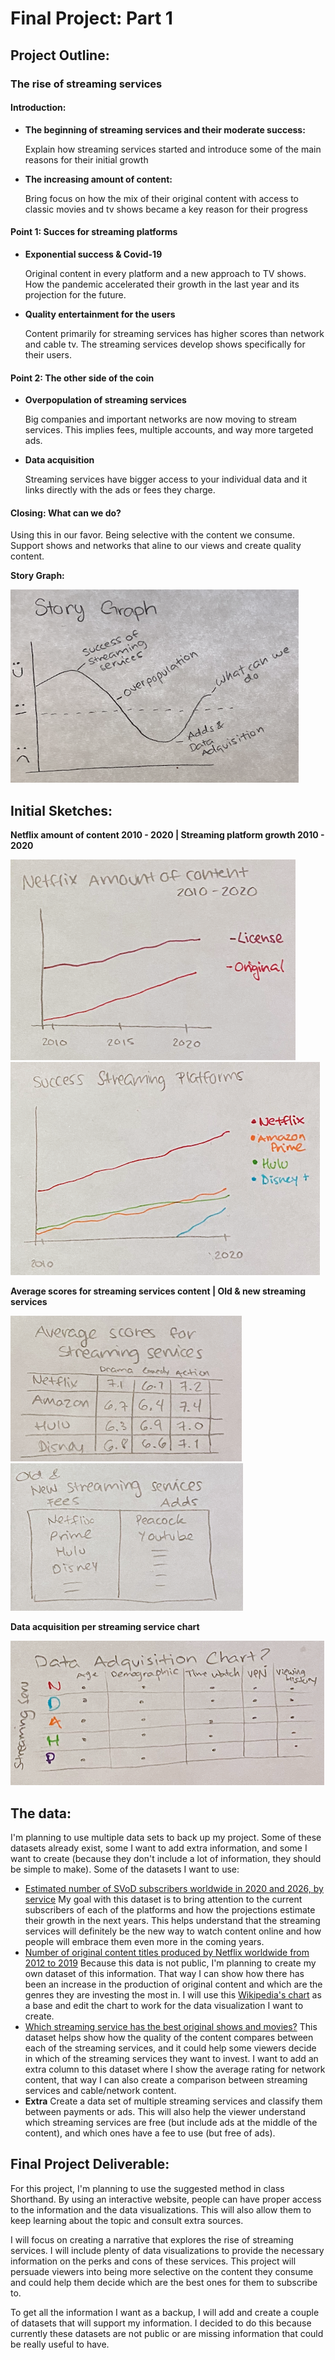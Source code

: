 
# Final Project: **Part 1**

## Project Outline:

### The rise of streaming services

#### Introduction:
 
 - **The beginning of streaming services and their moderate success:**
      
      Explain how streaming services started and introduce some of the main reasons for their initial growth
      
 - **The increasing amount of content:**
      
      Bring focus on how the mix of their original content with access to classic movies and tv shows became a key reason for their progress
        
#### Point 1: **Succes for streaming platforms**
    
 - **Exponential success & Covid-19**
        
   Original content in every platform and a new approach to TV shows. How the pandemic accelerated their growth in the last year and its projection for the future.
        
 - **Quality entertainment for the users**
        
   Content primarily for streaming services has higher scores than network and cable tv. The streaming services develop shows specifically for their users.
        
#### Point 2: **The other side of the coin**
    
  - **Overpopulation of streaming services**

    Big companies and important networks are now moving to stream services. This implies fees, multiple accounts, and way more targeted ads.
    
 - **Data acquisition**

    Streaming services have bigger access to your individual data and it links directly with the ads or fees they charge.
        
#### Closing: **What can we do?**
    
   Using this in our favor. Being selective with the content we consume.
   Support shows and networks that aline to our views and create quality content. 
   
**Story Graph:**

![Picture](P1_06.png)
        
## Initial Sketches:

   **Netflix amount of content 2010 - 2020           |              Streaming platform growth 2010 - 2020**
   
   ![Picture](P1_01.png)                      ![Picture](P1_02.png)
   
   **Average scores for streaming services content         |       Old & new streaming services**
   
   ![Picture](P1_03.png)                        ![Picture](P1_04.png)
   
  **Data acquisition per streaming service chart**
   
   ![Picture](P1_05.png)
 
## The data: 
I'm planning to use multiple data sets to back up my project. Some of these datasets already exist, some I want to add extra information, and some I want to create (because they don't include a lot of information, they should be simple to make).
Some of the datasets I want to use:
 - [Estimated number of SVoD subscribers worldwide in 2020 and 2026, by service](https://www.statista.com/statistics/1052770/global-svod-subscriber-count-by-platform/)
My goal with this dataset is to bring attention to the current subscribers of each of the platforms and how the projections estimate their growth in the next years. This helps understand that the streaming services will definitely be the new way to watch content online and how people will embrace them even more in the coming years.
 - [Number of original content titles produced by Netflix worldwide from 2012 to 2019](https://www.statista.com/statistics/883491/netflix-original-content-titles/)
Because this data is not public, I'm planning to create my own dataset of this information. That way I can show how there has been an increase in the production of original content and which are the genres they are investing the most in. I will use this [Wikipedia's chart](https://en.wikipedia.org/wiki/List_of_Netflix_original_programming) as a base and edit the chart to work for the data visualization I want to create. 
 - [Which streaming service has the best original shows and movies?](https://www.allconnect.com/blog/ranking-best-original-content-streaming)
This dataset helps show how the quality of the content compares between each of the streaming services, and it could help some viewers decide in which of the streaming services they want to invest. I want to add an extra column to this dataset where I show the average rating for network content, that way I can also create a comparison between streaming services and cable/network content.
 - **Extra** Create a data set of multiple streaming services and classify them between payments or ads. This will also help the viewer understand which streaming services are free (but include ads at the middle of the content), and which ones have a fee to use (but free of ads). 

   
## Final Project Deliverable:

For this project, I'm planning to use the suggested method in class Shorthand. By using an interactive website, people can have proper access to the information and the data visualizations. This will also allow them to keep learning about the topic and consult extra sources.

I will focus on creating a narrative that explores the rise of streaming services. I will include plenty of data visualizations to provide the necessary information on the perks and cons of these services. This project will persuade viewers into being more selective on the content they consume and could help them decide which are the best ones for them to subscribe to.  

To get all the information I want as a backup, I will add and create a couple of datasets that will support my information. I decided to do this because currently these datasets are not public or are missing information that could be really useful to have.

  
